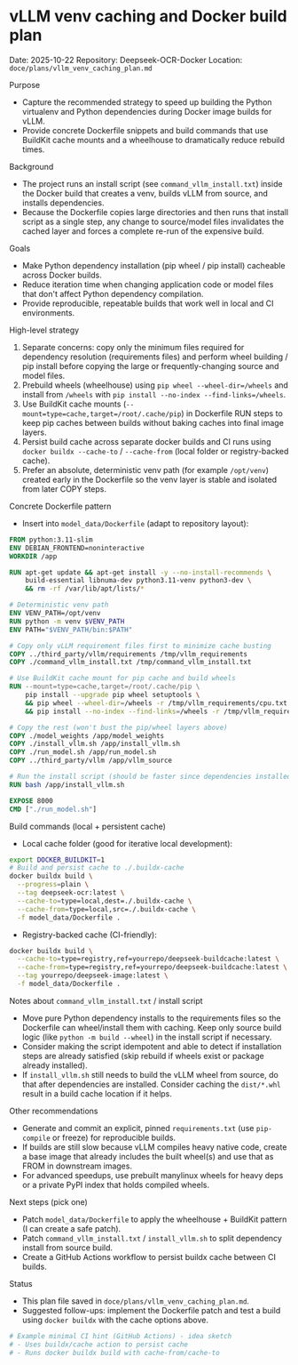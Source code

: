 # vLLM venv caching and Docker build plan

Date: 2025-10-22
Repository: Deepseek-OCR-Docker
Location: `doce/plans/vllm_venv_caching_plan.md`

Purpose
- Capture the recommended strategy to speed up building the Python virtualenv and Python dependencies during Docker image builds for vLLM.
- Provide concrete Dockerfile snippets and build commands that use BuildKit cache mounts and a wheelhouse to dramatically reduce rebuild times.

Background
- The project runs an install script (see `command_vllm_install.txt`) inside the Docker build that creates a venv, builds vLLM from source, and installs dependencies.
- Because the Dockerfile copies large directories and then runs that install script as a single step, any change to source/model files invalidates the cached layer and forces a complete re-run of the expensive build.

Goals
- Make Python dependency installation (pip wheel / pip install) cacheable across Docker builds.
- Reduce iteration time when changing application code or model files that don't affect Python dependency compilation.
- Provide reproducible, repeatable builds that work well in local and CI environments.

High-level strategy
1. Separate concerns: copy only the minimum files required for dependency resolution (requirements files) and perform wheel building / pip install before copying the large or frequently-changing source and model files.
2. Prebuild wheels (wheelhouse) using `pip wheel --wheel-dir=/wheels` and install from `/wheels` with `pip install --no-index --find-links=/wheels`.
3. Use BuildKit cache mounts (`--mount=type=cache,target=/root/.cache/pip`) in Dockerfile RUN steps to keep pip caches between builds without baking caches into final image layers.
4. Persist build cache across separate docker builds and CI runs using `docker buildx --cache-to` / `--cache-from` (local folder or registry-backed cache).
5. Prefer an absolute, deterministic venv path (for example `/opt/venv`) created early in the Dockerfile so the venv layer is stable and isolated from later COPY steps.

Concrete Dockerfile pattern
- Insert into `model_data/Dockerfile` (adapt to repository layout):

```dockerfile
FROM python:3.11-slim
ENV DEBIAN_FRONTEND=noninteractive
WORKDIR /app

RUN apt-get update && apt-get install -y --no-install-recommends \
    build-essential libnuma-dev python3.11-venv python3-dev \
    && rm -rf /var/lib/apt/lists/*

# Deterministic venv path
ENV VENV_PATH=/opt/venv
RUN python -m venv $VENV_PATH
ENV PATH="$VENV_PATH/bin:$PATH"

# Copy only vLLM requirement files first to minimize cache busting
COPY ../third_party/vllm/requirements /tmp/vllm_requirements
COPY ./command_vllm_install.txt /tmp/command_vllm_install.txt

# Use BuildKit cache mount for pip cache and build wheels
RUN --mount=type=cache,target=/root/.cache/pip \
    pip install --upgrade pip wheel setuptools \
    && pip wheel --wheel-dir=/wheels -r /tmp/vllm_requirements/cpu.txt \
    && pip install --no-index --find-links=/wheels -r /tmp/vllm_requirements/cpu.txt

# Copy the rest (won't bust the pip/wheel layers above)
COPY ./model_weights /app/model_weights
COPY ./install_vllm.sh /app/install_vllm.sh
COPY ./run_model.sh /app/run_model.sh
COPY ../third_party/vllm /app/vllm_source

# Run the install script (should be faster since dependencies installed)
RUN bash /app/install_vllm.sh

EXPOSE 8000
CMD ["./run_model.sh"]
```

Build commands (local + persistent cache)

- Local cache folder (good for iterative local development):

```bash
export DOCKER_BUILDKIT=1
# Build and persist cache to ./.buildx-cache
docker buildx build \
  --progress=plain \
  --tag deepseek-ocr:latest \
  --cache-to=type=local,dest=./.buildx-cache \
  --cache-from=type=local,src=./.buildx-cache \
  -f model_data/Dockerfile .
```

- Registry-backed cache (CI-friendly):

```bash
docker buildx build \
  --cache-to=type=registry,ref=yourrepo/deepseek-buildcache:latest \
  --cache-from=type=registry,ref=yourrepo/deepseek-buildcache:latest \
  --tag yourrepo/deepseek-image:latest \
  -f model_data/Dockerfile .
```

Notes about `command_vllm_install.txt` / install script
- Move pure Python dependency installs to the requirements files so the Dockerfile can wheel/install them with caching. Keep only source build logic (like `python -m build --wheel`) in the install script if necessary.
- Consider making the script idempotent and able to detect if installation steps are already satisfied (skip rebuild if wheels exist or package already installed).
- If `install_vllm.sh` still needs to build the vLLM wheel from source, do that after dependencies are installed. Consider caching the `dist/*.whl` result in a build cache location if it helps.

Other recommendations
- Generate and commit an explicit, pinned `requirements.txt` (use `pip-compile` or freeze) for reproducible builds.
- If builds are still slow because vLLM compiles heavy native code, create a base image that already includes the built wheel(s) and use that as FROM in downstream images.
- For advanced speedups, use prebuilt manylinux wheels for heavy deps or a private PyPI index that holds compiled wheels.

Next steps (pick one)
- Patch `model_data/Dockerfile` to apply the wheelhouse + BuildKit pattern (I can create a safe patch).  
- Patch `command_vllm_install.txt` / `install_vllm.sh` to split dependency install from source build.  
- Create a GitHub Actions workflow to persist buildx cache between CI builds.

Status
- This plan file saved in `doce/plans/vllm_venv_caching_plan.md`.
- Suggested follow-ups: implement the Dockerfile patch and test a build using `docker buildx` with the cache options above.


```yaml
# Example minimal CI hint (GitHub Actions) - idea sketch
# - Uses buildx/cache action to persist cache
# - Runs docker buildx build with cache-from/cache-to
```

